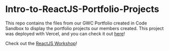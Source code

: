 # Intro-to-ReactJS-Portfolio-Projects
This repo contains the files from our GWC Portfolio created in Code Sandbox to display the portfolio projects our members created. This project was deployed with Vercel, and you can check it out [here](https://1qwm3.csb.app/)!

Check out the [ReactJS Workshop](https://youtu.be/ePn7nQjiJEg)!
